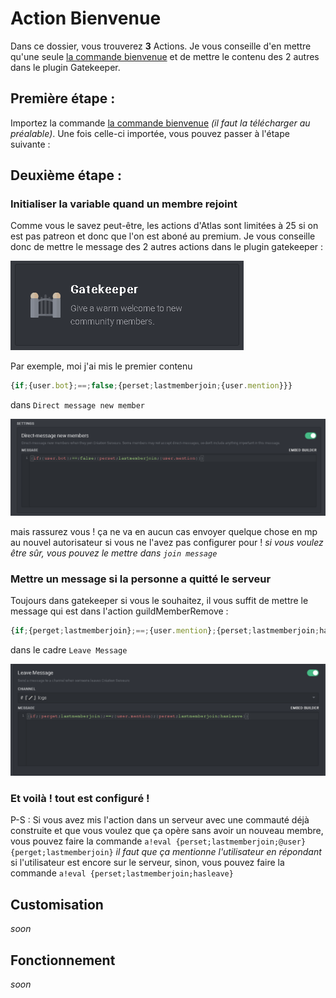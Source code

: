 # Action Bienvenue
Dans ce dossier, vous trouverez **3** Actions. Je vous conseille d'en mettre qu'une seule [la commande bienvenue](https://github.com/Merlode11/botscustomcommands/blob/master/Atlas/bienvenue/label-bienvenue.action) et de mettre le contenu des 2 autres dans le plugin Gatekeeper. 

## Première étape :

Importez la commande [la commande bienvenue](https://github.com/Merlode11/botscustomcommands/blob/master/Atlas/bienvenue/label-bienvenue.action) *(il faut la télécharger au préalable)*. Une fois celle-ci importée, vous pouvez passer à l'étape suivante :

## Deuxième étape :

### Initialiser la variable quand un membre rejoint

Comme vous le savez peut-être, les actions d'Atlas sont limitées à 25 si on est pas patreon et donc que l'on est aboné au premium. Je vous conseille donc de mettre le message des 2 autres actions dans le plugin gatekeeper :

![alt](https://raw.githubusercontent.com/Merlode11/botscustomcommands/master/images/gatekeeper.png)

Par exemple, moi j'ai mis le premier contenu
```js
{if;{user.bot};==;false;{perset;lastmemberjoin;{user.mention}}}
```
dans `Direct message new member`

![alt](https://raw.githubusercontent.com/Merlode11/botscustomcommands/master/images/direct%20message%20new%20member.png)

mais rassurez vous ! ça ne va en aucun cas envoyer quelque chose en mp au nouvel autorisateur si vous ne l'avez pas configurer pour ! *si vous voulez être sûr, vous pouvez le mettre dans `join message`*

### Mettre un message si la personne a quitté le serveur

Toujours dans gatekeeper si vous le souhaitez, il vous suffit de mettre le message qui est dans l'action guildMemberRemove :
```js
{if;{perget;lastmemberjoin};==;{user.mention};{perset;lastmemberjoin;hasleave}}
```
dans le cadre `Leave Message`

![alt](https://raw.githubusercontent.com/Merlode11/botscustomcommands/master/images/leave%20message.png)

### Et voilà ! tout est configuré !

P-S : Si vous avez mis l'action dans un serveur avec une commauté déjà construite et que vous voulez que ça opère sans avoir un nouveau membre, vous pouvez faire la commande `a!eval {perset;lastmemberjoin;@user}{perget;lastmemberjoin}` *il faut que ça mentionne l'utilisateur en répondant* si l'utilisateur est encore sur le serveur, sinon, vous pouvez faire la commande `a!eval {perset;lastmemberjoin;hasleave}`

## Customisation

*soon*

## Fonctionnement

*soon*

